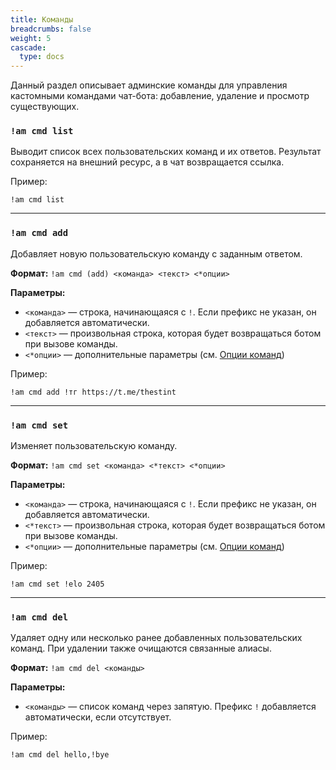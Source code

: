 ```yaml
---
title: Команды
breadcrumbs: false
weight: 5
cascade:
  type: docs
---
```


Данный раздел описывает админские команды для управления кастомными командами чат-бота: добавление, удаление и просмотр существующих.

### `!am cmd list`
Выводит список всех пользовательских команд и их ответов.
Результат сохраняется на внешний ресурс, а в чат возвращается ссылка.

Пример:
```text
!am cmd list
```

---

### `!am cmd add`
Добавляет новую пользовательскую команду с заданным ответом.

**Формат:**
`!am cmd (add) <команда> <текст> <*опции>`

**Параметры:**
- `<команда>` — строка, начинающаяся с `!`. Если префикс не указан, он добавляется автоматически.
- `<текст>` — произвольная строка, которая будет возвращаться ботом при вызове команды.
- `<*опции>` — дополнительные параметры (см. [Опции команд](options))

Пример:
```text
!am cmd add !тг https://t.me/thestint
```

---

### `!am cmd set`
Изменяет пользовательскую команду.

**Формат:**
`!am cmd set <команда> <*текст> <*опции>`

**Параметры:**
- `<команда>` — строка, начинающаяся с `!`. Если префикс не указан, он добавляется автоматически.
- `<*текст>` — произвольная строка, которая будет возвращаться ботом при вызове команды.
- `<*опции>` — дополнительные параметры (см. [Опции команд](options))

Пример:
```text
!am cmd set !elo 2405
```

---

### `!am cmd del`
Удаляет одну или несколько ранее добавленных пользовательских команд. При удалении также очищаются связанные алиасы.

**Формат:**
`!am cmd del <команды>`

**Параметры:**
- `<команды>` — список команд через запятую. Префикс `!` добавляется автоматически, если отсутствует.

Пример:
```text
!am cmd del hello,!bye
```